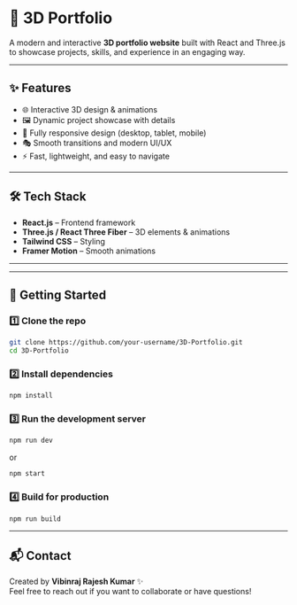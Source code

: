 # 🎨 3D Portfolio  

A modern and interactive **3D portfolio website** built with React and Three.js to showcase projects, skills, and experience in an engaging way.  

---

## ✨ Features  
- 🌐 Interactive 3D design & animations  
- 🖼️ Dynamic project showcase with details  
- 📱 Fully responsive design (desktop, tablet, mobile)  
- 🎭 Smooth transitions and modern UI/UX  
- ⚡ Fast, lightweight, and easy to navigate  

---

## 🛠️ Tech Stack  
- **React.js** – Frontend framework  
- **Three.js / React Three Fiber** – 3D elements & animations  
- **Tailwind CSS** – Styling  
- **Framer Motion** – Smooth animations  

---
---

## 🚀 Getting Started  

### 1️⃣ Clone the repo  
```bash
git clone https://github.com/your-username/3D-Portfolio.git
cd 3D-Portfolio
```

### 2️⃣ Install dependencies  
```bash
npm install
```

### 3️⃣ Run the development server  
```bash
npm run dev
```
or  
```bash
npm start
```

### 4️⃣ Build for production  
```bash
npm run build
```

---

## 📬 Contact  
Created by **Vibinraj Rajesh Kumar** ✨  
Feel free to reach out if you want to collaborate or have questions!  
